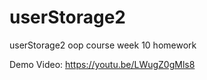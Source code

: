 # userStorage2

userStorage2 oop course week 10 homework

Demo Video:
https://youtu.be/LWugZ0gMls8 
